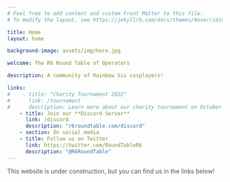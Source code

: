 ```yaml
---
# Feel free to add content and custom Front Matter to this file.
# To modify the layout, see https://jekyllrb.com/docs/themes/#overriding-theme-defaults

title: Home
layout: home

background-image: assets/img/hero.jpg

welcome: The R6 Round Table of Operators

description: A community of Rainbow Six cosplayers!

links:
#    - title: "Charity Tournament 2022"
#      link: /tournament
#      description: Learn more about our charity tournament on October 8 to 9, 2022!
    - title: Join our **Discord Server**
      link: /discord
      description: "r6roundtable.com/discord"
    - section: On social media
    - title: Follow us on Twitter
      link: https://twitter.com/RoundTableR6
      description: "@R6RoundTable"
---
```


<div style="opacity: 0.75;">This website is under construction, but you can find us in the links below!</div>
